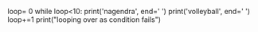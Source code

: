 loop= 0
while loop<10:
    print('nagendra', end=' ')
    print('volleyball', end=' ')
    loop+=1
print("looping over as condition fails")
